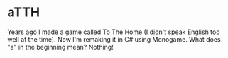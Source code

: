# aTTH

Years ago I made a game called To The Home (I didn't speak English too well at the time).
Now I'm remaking it in C# using Monogame.
What does "a" in the beginning mean? Nothing!
